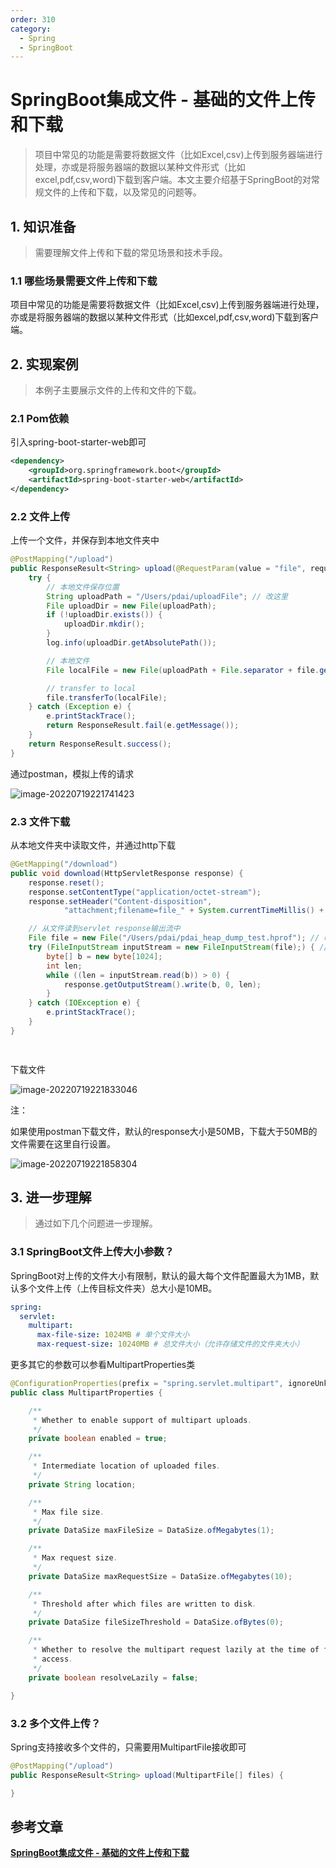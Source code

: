 ```yaml
---
order: 310
category:
  - Spring
  - SpringBoot
---
```

# SpringBoot集成文件 - 基础的文件上传和下载

>项目中常见的功能是需要将数据文件（比如Excel,csv)上传到服务器端进行处理，亦或是将服务器端的数据以某种文件形式（比如excel,pdf,csv,word)下载到客户端。本文主要介绍基于SpringBoot的对常规文件的上传和下载，以及常见的问题等。

## 1. 知识准备

> 需要理解文件上传和下载的常见场景和技术手段。

### 1.1 哪些场景需要文件上传和下载

项目中常见的功能是需要将数据文件（比如Excel,csv)上传到服务器端进行处理，亦或是将服务器端的数据以某种文件形式（比如excel,pdf,csv,word)下载到客户端。

## 2. 实现案例

> 本例子主要展示文件的上传和文件的下载。

### 2.1 Pom依赖

引入spring-boot-starter-web即可

```xml
<dependency>
    <groupId>org.springframework.boot</groupId>
    <artifactId>spring-boot-starter-web</artifactId>
</dependency>
```

### 2.2 文件上传

上传一个文件，并保存到本地文件夹中

```java
@PostMapping("/upload")
public ResponseResult<String> upload(@RequestParam(value = "file", required = true) MultipartFile file) {
    try {
        // 本地文件保存位置
        String uploadPath = "/Users/pdai/uploadFile"; // 改这里
        File uploadDir = new File(uploadPath);
        if (!uploadDir.exists()) {
            uploadDir.mkdir();
        }
        log.info(uploadDir.getAbsolutePath());

        // 本地文件
        File localFile = new File(uploadPath + File.separator + file.getOriginalFilename());

        // transfer to local
        file.transferTo(localFile);
    } catch (Exception e) {
        e.printStackTrace();
        return ResponseResult.fail(e.getMessage());
    }
    return ResponseResult.success();
}
```

通过postman，模拟上传的请求

![image-20220719221741423](https://zszblog.oss-cn-beijing.aliyuncs.com/zszblog/image-20220719221741423.png)

### 2.3 文件下载

从本地文件夹中读取文件，并通过http下载

```java
@GetMapping("/download")
public void download(HttpServletResponse response) {
    response.reset();
    response.setContentType("application/octet-stream");
    response.setHeader("Content-disposition",
            "attachment;filename=file_" + System.currentTimeMillis() + ".hprof");

    // 从文件读到servlet response输出流中
    File file = new File("/Users/pdai/pdai_heap_dump_test.hprof"); // 改这里
    try (FileInputStream inputStream = new FileInputStream(file);) { // try-with-resources
        byte[] b = new byte[1024];
        int len;
        while ((len = inputStream.read(b)) > 0) {
            response.getOutputStream().write(b, 0, len);
        }
    } catch (IOException e) {
        e.printStackTrace();
    }
}

  
```

下载文件

<img src="https://zszblog.oss-cn-beijing.aliyuncs.com/zszblog/image-20220719221833046.png" alt="image-20220719221833046"  />

注：

如果使用postman下载文件，默认的response大小是50MB，下载大于50MB的文件需要在这里自行设置。

![image-20220719221858304](https://zszblog.oss-cn-beijing.aliyuncs.com/zszblog/image-20220719221858304.png)

## 3. 进一步理解

> 通过如下几个问题进一步理解。

### 3.1 SpringBoot文件上传大小参数？

SpringBoot对上传的文件大小有限制，默认的最大每个文件配置最大为1MB，默认多个文件上传（上传目标文件夹）总大小是10MB。

```yml
spring:
  servlet:
    multipart:
      max-file-size: 1024MB # 单个文件大小
      max-request-size: 10240MB # 总文件大小（允许存储文件的文件夹大小）
```

更多其它的参数可以参看MultipartProperties类

```java
@ConfigurationProperties(prefix = "spring.servlet.multipart", ignoreUnknownFields = false)
public class MultipartProperties {

	/**
	 * Whether to enable support of multipart uploads.
	 */
	private boolean enabled = true;

	/**
	 * Intermediate location of uploaded files.
	 */
	private String location;

	/**
	 * Max file size.
	 */
	private DataSize maxFileSize = DataSize.ofMegabytes(1);

	/**
	 * Max request size.
	 */
	private DataSize maxRequestSize = DataSize.ofMegabytes(10);

	/**
	 * Threshold after which files are written to disk.
	 */
	private DataSize fileSizeThreshold = DataSize.ofBytes(0);

	/**
	 * Whether to resolve the multipart request lazily at the time of file or parameter
	 * access.
	 */
	private boolean resolveLazily = false;

}
```

### 3.2 多个文件上传？

Spring支持接收多个文件的，只需要用MultipartFile接收即可

```java
@PostMapping("/upload")
public ResponseResult<String> upload(MultipartFile[] files) {

}
```

## 参考文章

[**SpringBoot集成文件 - 基础的文件上传和下载**](https://pdai.tech/md/spring/springboot/springboot-x-file-upload-download.html)